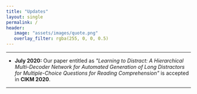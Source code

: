 ```yaml
---
title: "Updates"
layout: single
permalink: /
header:
   image: "assets/images/quote.png"
   overlay_filter: rgba(255, 0, 0, 0.5)
---
```


---
- **July 2020:** Our paper entitled as _"Learning to Distract: A Hierarchical Multi-Decoder Network for Automated Generation of Long Distractors for Multiple-Choice Questions for Reading Comprehension"_ is accepted in **CIKM 2020**.

---


